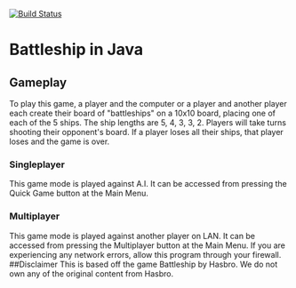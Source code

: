 [![Build Status](https://travis-ci.org/jadenyjw/battleship.svg?branch=master)](https://travis-ci.org/jadenyjw/battleship)
# Battleship in Java

## Gameplay
To play this game, a player and the computer or a player and another player each create their board of "battleships" on a 10x10 board, placing one of each of the 5 ships. The ship lengths are 5, 4, 3, 3, 2. Players will take turns shooting their opponent's board. If a player loses all their ships, that player loses and the game is over.

### Singleplayer
This game mode is played against A.I. It can be accessed from pressing the Quick Game button at the Main Menu.

### Multiplayer
This game mode is played against another player on LAN. It can be accessed from pressing the Multiplayer button at the Main Menu. If you are experiencing any network errors, allow this program through your firewall. 
##Disclaimer
This is based off the game Battleship by Hasbro. We do not own any of the original content from Hasbro.
  
